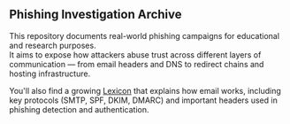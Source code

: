 ## Phishing Investigation Archive

This repository documents real-world phishing campaigns for educational and research purposes.  
It aims to expose how attackers abuse trust across different layers of communication — from email headers and DNS to redirect chains and hosting infrastructure.

You'll also find a growing [Lexicon](Lexicon/Email.md) that explains how email works, including key protocols (SMTP, SPF, DKIM, DMARC) and important headers used in phishing detection and authentication.

